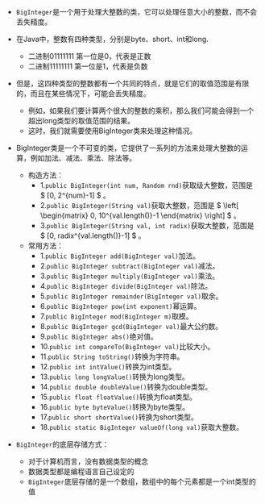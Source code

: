 * ```BigInteger```是一个用于处理大整数的类，它可以处理任意大小的整数，而不会丢失精度。
* 在Java中，整数有四种类型，分别是byte、short、int和long.
    * 二进制01111111 第一位是0，代表是正数
    * 二进制11111111 第一位是1，代表是负数
* 但是，这四种类型的整数都有一个共同的特点，就是它们的取值范围是有限的，而且在某些情况下，可能会丢失精度。
    * 例如，如果我们要计算两个很大的整数的乘积，那么我们可能会得到一个超出long类型的取值范围的结果。
    * 这时，我们就需要使用BigInteger类来处理这种情况。
* BigInteger类是一个不可变的类，它提供了一系列的方法来处理大整数的运算，例如加法、减法、乘法、除法等。
    * 构造方法：
        * 1.```public BigInteger(int num, Random rnd)```获取级大整数，范围是 $ [0, 2^{num}-1] $ 。
        * 2.```public BigInteger(String val)```获取大整数，范围是 $
          \left[ \begin{matrix} 0, 10^{val.length()}-1 \end{matrix} \right]  $ 。
        * 3.```public BigInteger(String val, int radix)```获取大整数，范围是 $ [0, radix^{val.length()}-1] $ 。
    * 常用方法：
        * 1.```public BigInteger add(BigInteger val)```加法。
        * 2.```public BigInteger subtract(BigInteger val)```减法。
        * 3.```public BigInteger multiply(BigInteger val)```乘法。
        * 4.```public BigInteger divide(BigInteger val)```除法。
        * 5.```public BigInteger remainder(BigInteger val)```取余。
        * 6.```public BigInteger pow(int exponent)```幂运算。
        * 7.```public BigInteger mod(BigInteger m)```取模。
        * 8.```public BigInteger gcd(BigInteger val)```最大公约数。
        * 9.```public BigInteger abs()```绝对值。
        * 10.```public int compareTo(BigInteger val)```比较大小。
        * 11.```public String toString()```转换为字符串。
        * 12.```public int intValue()```转换为int类型。
        * 13.```public long longValue()```转换为long类型。
        * 14.```public double doubleValue()```转换为double类型。
        * 15.```public float floatValue()```转换为float类型。
        * 16.```public byte byteValue()```转换为byte类型。
        * 17.```public short shortValue()```转换为short类型。
        * 18.```public static BigInteger valueOf(long val)```获取大整数。


* ```BigInteger```的底层存储方式：
    * 对于计算机而言，没有数据类型的概念
    * 数据类型都是编程语言自己设定的
    * ```BigInteger```底层存储的是一个数组，数组中的每个元素都是一个int类型的值
